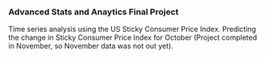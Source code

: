 ### Advanced Stats and Anaytics Final Project 
Time series analysis using the US Sticky Consumer Price Index. Predicting the change in Sticky Consumer Price Index for October (Project completed in November, so November data was not out yet). 
